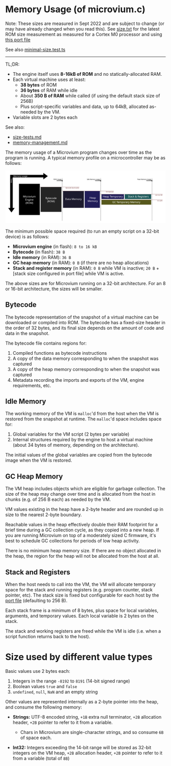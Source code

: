 # Memory Usage (of microvium.c)

Note: These sizes are measured in Sept 2022 and are subject to change (or may have already changed when you read this). See [size.txt](../../size-test/output/size.txt) for the latest ROM size measurement as measured for a Cortex M0 processor and using [this port file](../../size-test/microvium_port.h)

See also [minimal-size.test.ts](../../test/minimal-size.test.ts)

-------------------------------------------

TL;DR:

  - The engine itself uses **8-16kB of ROM** and no statically-allocated RAM.
  - Each virtual machine uses at least:
    - **38 bytes** of ROM
    - **36 bytes** of RAM while idle
    - About **350 B of RAM** while called (if using the default stack size of 256B)
    - Plus script-specific variables and data, up to 64kB, allocated as-needed by the VM.
  - Variable slots are 2 bytes each

See also:

  - [size-tests.md](../../size-test/size-tests.md)
  - [memory-management.md](./memory-management.md)

The memory usage of a Microvium program changes over time as the program is running. A typical memory profile on a microcontroller may be as follows:

![Memory profile](../images/memory-usage.svg)

The minimum possible space required (to run an empty script on a 32-bit device) is as follows:

  - **Microvium engine** (in flash): `8 to 16 kB`
  - **Bytecode** (in flash): `38 B`
  - **Idle memory** (in RAM): `36 B`
  - **GC heap memory** (in RAM): `0 B` (if there are no heap allocations)
  - **Stack and register memory** (in RAM): `0 B` while VM is inactive; `20 B` + [stack size configured in port file] while VM is active.

The above sizes are for Microvium running on a 32-bit architecture. For an 8 or 16-bit architecture, the sizes will be smaller.

## Bytecode

The bytecode representation of the snapshot of a virtual machine can be downloaded or compiled into ROM. The bytecode has a fixed-size header in the order of 32 bytes, and its final size depends on the amount of code and data in the snapshot.

The bytecode file contains regions for:

  1. Compiled functions as bytecode instructions
  2. A copy of the data memory corresponding to when the snapshot was captured
  3. A copy of the heap memory corresponding to when the snapshot was captured
  4. Metadata recording the imports and exports of the VM, engine requirements, etc.

## Idle Memory

The working memory of the VM is `malloc`'d from the host when the VM is restored from the snapshot at runtime. The `malloc`'d space includes space for:

  1. Global variables for the VM script (2 bytes per variable)
  2. Internal structures required by the engine to host a virtual machine (about 34 bytes of memory, depending on the architecture).

The initial values of the global variables are copied from the bytecode image when the VM is restored.

## GC Heap Memory

The VM heap includes objects which are eligible for garbage collection. The size of the heap may change over time and is allocated from the host in chunks (e.g. of 256 B each) as needed by the VM.

VM values existing in the heap have a 2-byte header and are rounded up in size to the nearest 2-byte boundary.

Reachable values in the heap effectively double their RAM footprint for a brief time during a GC collection cycle, as they copied into a new heap. If you are running Microvium on top of a moderately sized C firmware, it's best to schedule GC collections for periods of low heap activity.

There is no minimum heap memory size. If there are no object allocated in the heap, the region for the heap will not be allocated from the host at all.

## Stack and Registers

When the host needs to call into the VM, the VM will allocate temporary space for the stack and running registers (e.g. program counter, stack pointer, etc). The stack size is fixed but configurable for each host by the [port file](https://github.com/coder-mike/microvium/blob/master/native-vm/microvium_port_example.h) (defaulting to 256 B).

Each stack frame is a minimum of 8 bytes, plus space for local variables, arguments, and temporary values. Each local variable is 2 bytes on the stack.

The stack and working registers are freed while the VM is idle (i.e. when a script function returns back to the host).

# Size used by different value types

Basic values use 2 bytes each:

  1. Integers in the range `-8192` to `8191` (14-bit signed range)
  2. Boolean values `true` and `false`
  3. `undefined`, `null`, `NaN` and an empty string

Other values are represented internally as a 2-byte pointer into the heap, and consume the following memory:

  - **Strings:** UTF-8 encoded string, `+1B` extra null terminator, `+2B` allocation header, `+2B` pointer to refer to it from a variable.

    - Chars in Microvium are single-character strings, and so consume `6B` of space each.

  - **Int32:** Integers exceeding the 14-bit range will be stored as 32-bit integers on the VM heap, `+2B` allocation header, `+2B` pointer to refer to it from a variable (total of `8B`)








